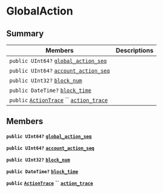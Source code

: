 # GlobalAction

## Summary

| Members                                                                                                                                                                                                                                    | Descriptions |
| ------------------------------------------------------------------------------------------------------------------------------------------------------------------------------------------------------------------------------------------ | ------------ |
| `public UInt64?` [`global_action_seq`](EosSharp--Core--Api--v1--GlobalAction.md#class\_eos\_sharp\_1\_1\_core\_1\_1\_api\_1\_1v1\_1\_1\_global\_action\_1a4ff139b56771ba4a56eb2e0a384d2338)                                                |              |
| `public UInt64?` [`account_action_seq`](EosSharp--Core--Api--v1--GlobalAction.md#class\_eos\_sharp\_1\_1\_core\_1\_1\_api\_1\_1v1\_1\_1\_global\_action\_1ab6fa92d10f8addc484d2b2ac3d41d0d6)                                               |              |
| `public UInt32?` [`block_num`](EosSharp--Core--Api--v1--GlobalAction.md#class\_eos\_sharp\_1\_1\_core\_1\_1\_api\_1\_1v1\_1\_1\_global\_action\_1a8da2772c6df6382e8aff080ccea8105a)                                                        |              |
| `public DateTime?` [`block_time`](EosSharp--Core--Api--v1--GlobalAction.md#class\_eos\_sharp\_1\_1\_core\_1\_1\_api\_1\_1v1\_1\_1\_global\_action\_1aa598a068f44fcc95e4f34fdc78ed28b0)                                                     |              |
| `public` [`ActionTrace`](EosSharp--Core--Api--v1--ActionTrace.md) `` [`action_trace`](EosSharp--Core--Api--v1--GlobalAction.md#class\_eos\_sharp\_1\_1\_core\_1\_1\_api\_1\_1v1\_1\_1\_global\_action\_1a70fbf9b2b29cf97c94cbcf73a7c0ad99) |              |

## Members

**`public UInt64?`** [**`global_action_seq`**](EosSharp--Core--Api--v1--GlobalAction.md#class\_eos\_sharp\_1\_1\_core\_1\_1\_api\_1\_1v1\_1\_1\_global\_action\_1a4ff139b56771ba4a56eb2e0a384d2338)

**`public UInt64?`** [**`account_action_seq`**](EosSharp--Core--Api--v1--GlobalAction.md#class\_eos\_sharp\_1\_1\_core\_1\_1\_api\_1\_1v1\_1\_1\_global\_action\_1ab6fa92d10f8addc484d2b2ac3d41d0d6)

**`public UInt32?`** [**`block_num`**](EosSharp--Core--Api--v1--GlobalAction.md#class\_eos\_sharp\_1\_1\_core\_1\_1\_api\_1\_1v1\_1\_1\_global\_action\_1a8da2772c6df6382e8aff080ccea8105a)

**`public DateTime?`** [**`block_time`**](EosSharp--Core--Api--v1--GlobalAction.md#class\_eos\_sharp\_1\_1\_core\_1\_1\_api\_1\_1v1\_1\_1\_global\_action\_1aa598a068f44fcc95e4f34fdc78ed28b0)

**`public`** [**`ActionTrace`**](EosSharp--Core--Api--v1--ActionTrace.md) **``** [**`action_trace`**](EosSharp--Core--Api--v1--GlobalAction.md#class\_eos\_sharp\_1\_1\_core\_1\_1\_api\_1\_1v1\_1\_1\_global\_action\_1a70fbf9b2b29cf97c94cbcf73a7c0ad99)
